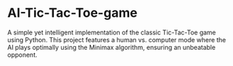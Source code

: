 # AI-Tic-Tac-Toe-game
A simple yet intelligent implementation of the classic Tic-Tac-Toe game using Python. This project features a human vs. computer mode where the AI plays optimally using the Minimax algorithm, ensuring an unbeatable opponent.
